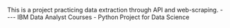 This is a project practicing data extraction through API and web-scraping.
                     ---- IBM Data Analyst Courses - Python Project for Data Science 
